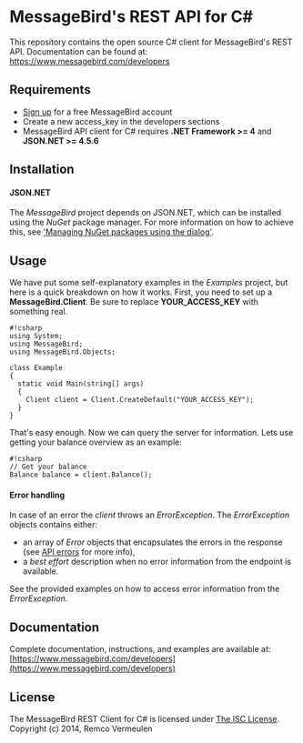 MessageBird's REST API for C#
===============================
This repository contains the open source C# client for MessageBird's REST API. Documentation can be found at: https://www.messagebird.com/developers

Requirements
-----

- [Sign up](https://www.messagebird.com/en/signup) for a free MessageBird account
- Create a new access_key in the developers sections
- MessageBird API client for C# requires **.NET Framework >= 4** and **JSON.NET >= 4.5.6**

Installation
-----

#### JSON.NET

The *MessageBird* project depends on JSON.NET, which can be installed using the *NuGet* package manager.
For more information on how to achieve this, see ['Managing NuGet packages using the dialog'](http://docs.nuget.org/docs/start-here/managing-nuget-packages-using-the-dialog).

Usage
-----

We have put some self-explanatory examples in the *Examples* project, but here is a quick breakdown on how it works. First, you need to set up a **MessageBird.Client**. Be sure to replace **YOUR_ACCESS_KEY** with something real.

```
#!csharp
using System;
using MessageBird;
using MessageBird.Objects;

class Example
{
  static void Main(string[] args)
  {
    Client client = Client.CreateDefault("YOUR_ACCESS_KEY");
  }
}
```

That's easy enough. Now we can query the server for information. Lets use getting your balance overview as an example:

```
#!csharp
// Get your balance
Balance balance = client.Balance();
```

#### Error handling
In case of an error the *client* throws an *ErrorException*.
The *ErrorException* objects contains either:
- an array of *Error* objects that encapsulates the errors in the response (see [API errors](https://www.messagebird.com/developers#api-errors) for more info),
- a *best effort* description when no error information from the endpoint is available.

See the provided examples on how to access error information from the *ErrorException*.

Documentation
----
Complete documentation, instructions, and examples are available at:
[https://www.messagebird.com/developers](https://www.messagebird.com/developers)


License
----
The MessageBird REST Client for C# is licensed under [The ISC License](http://choosealicense.com/licenses/isc/). Copyright (c) 2014, Remco Vermeulen
